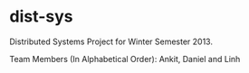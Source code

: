 dist-sys
========

Distributed Systems Project for Winter Semester 2013.

Team Members (In Alphabetical Order): 
Ankit, Daniel and Linh
